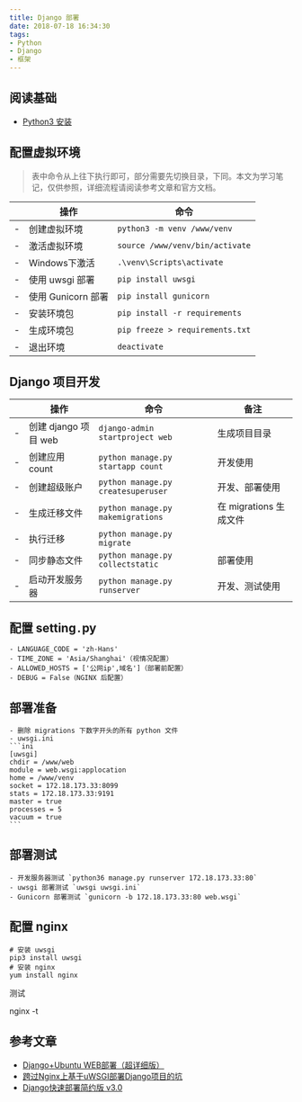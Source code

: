 ```yaml
---
title: Django 部署
date: 2018-07-18 16:34:30
tags:
- Python
- Django
- 框架
---
```


## 阅读基础
- [Python3 安装](Python3.md)

## 配置虚拟环境

> 表中命令从上往下执行即可，部分需要先切换目录，下同。本文为学习笔记，仅供参照，详细流程请阅读参考文章和官方文档。

||操作|命令|
|-|-|-|
|-|创建虚拟环境 | `python3 -m venv /www/venv`|
|-|激活虚拟环境 | `source /www/venv/bin/activate`|
|-|Windows下激活|`.\venv\Scripts\activate`|
|-|使用 uwsgi 部署| `pip install uwsgi`|
|-|使用 Gunicorn 部署| `pip install gunicorn`|
|-|安装环境包 | `pip install -r requirements`|
|-|生成环境包 | `pip freeze > requirements.txt`|
|-|退出环境 | `deactivate`|

## Django 项目开发
 
||操作|命令|备注
-|--|--|--
-|创建 django 项目 web | `django-admin startproject web`|生成项目目录
-|创建应用 count | `python manage.py startapp count` | 开发使用
-|创建超级账户 | `python manage.py createsuperuser` | 开发、部署使用
-|生成迁移文件 |`python manage.py makemigrations` | 在 migrations 生成文件
-|执行迁移 | `python manage.py migrate`
-|同步静态文件|`python manage.py collectstatic` | 部署使用
-|启动开发服务器|`python manage.py runserver` | 开发、测试使用

## 配置 setting`.`py

    - LANGUAGE_CODE = 'zh-Hans'
    - TIME_ZONE = 'Asia/Shanghai'（视情况配置）
    - ALLOWED_HOSTS = ['公网ip',域名']（部署前配置）
    - DEBUG = False（NGINX 后配置）

## 部署准备

    - 删除 migrations 下数字开头的所有 python 文件
    - uwsgi.ini
    ```ini
    [uwsgi]
    chdir = /www/web
    module = web.wsgi:applocation
    home = /www/venv
    socket = 172.18.173.33:8099
    stats = 172.18.173.33:9191
    master = true
    processes = 5
    vacuum = true
    ```

## 部署测试

    - 开发服务器测试 `python36 manage.py runserver 172.18.173.33:80`
    - uwsgi 部署测试 `uwsgi uwsgi.ini`
    - Gunicorn 部署测试 `gunicorn -b 172.18.173.33:80 web.wsgi`

## 配置 nginx

```
# 安装 uwsgi
pip3 install uwsgi
# 安装 nginx
yum install nginx
```

测试

nginx -t


## 参考文章 

- [Django+Ubuntu WEB部署（超详细版）](https://www.jianshu.com/p/e13417a8bb7f)
- [跨过Nginx上基于uWSGI部署Django项目的坑](https://www.cnblogs.com/qingspace/p/6838747.html)
- [Django快速部署简约版 v3.0](https://www.jianshu.com/p/d6f9138fab7b)